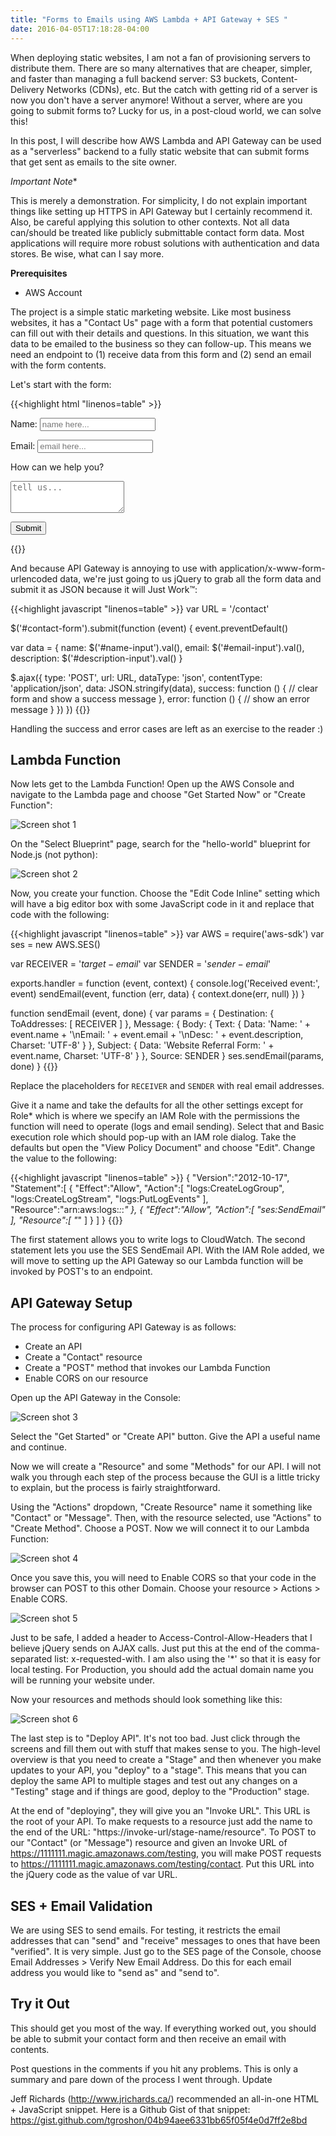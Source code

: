 ```yaml
---
title: "Forms to Emails using AWS Lambda + API Gateway + SES "
date: 2016-04-05T17:18:28-04:00
---
```


When deploying static websites, I am not a fan of provisioning servers to distribute them.  There are so many alternatives that are cheaper, simpler, and faster than managing a full backend server: S3 buckets, Content-Delivery Networks (CDNs), etc.  But the catch with getting rid of a server is now you don't have a server anymore!  Without a server, where are you going to submit forms to?  Lucky for us, in a post-cloud world, we can solve this!

In this post, I will describe how AWS Lambda and API Gateway can be used as a "serverless" backend to a fully static website that can submit forms that get sent as emails to the site owner.

*Important Note**

This is merely a demonstration.  For simplicity, I do not explain important things like setting up HTTPS in API Gateway but I certainly recommend it.  Also, be careful applying this solution to other contexts.  Not all data can/should be treated like publicly submittable contact form data. Most applications will require more robust solutions with authentication and data stores. Be wise, what can I say more.

**Prerequisites**

 - AWS Account

The project is a simple static marketing website.  Like most business websites, it has a "Contact Us" page with a form that potential customers can fill out with their details and questions.  In this situation, we want this data to be emailed to the business so they can follow-up.  This means we need an endpoint to (1) receive data from this form and (2) send an email with the form contents.

Let's start with the form:

{{<highlight html "linenos=table" >}}
<form id="contact-form">
  <label for="name-input">Name:</label>
  <input type="text" id="name-input" placeholder="name here..." />

  <label for="email-input">Email:</label>
  <input type="email" id="email-input" placeholder="email here..."/>

  <label for="description-input">How can we help you?</label>
  <textarea id="description-input" rows="3" placeholder="tell us..."></textarea>

  <button type="submit">Submit</button>
</form>
{{</highlight>}}


And because API Gateway is annoying to use with application/x-www-form-urlencoded data, we're just going to us jQuery to grab all the form data and submit it as JSON because it will Just Work™:

{{<highlight javascript "linenos=table" >}}
var URL = '<api-gateway-stage-url>/contact'

$('#contact-form').submit(function (event) {
  event.preventDefault()

  var data = {
    name: $('#name-input').val(),
    email: $('#email-input').val(),
    description: $('#description-input').val()
  }

  $.ajax({
    type: 'POST',
    url: URL,
    dataType: 'json',
    contentType: 'application/json',
    data: JSON.stringify(data),
    success: function () {
      // clear form and show a success message
    },
    error: function () {
      // show an error message
    }
  })
})
{{</highlight>}}

Handling the success and error cases are left as an exercise to the reader :)

## Lambda Function

Now lets get to the Lambda Function! Open up the AWS Console and navigate to the Lambda page and choose "Get Started Now" or "Create Function":

![Screen shot 1](/img/screenshots/screenshot-2016-04-05-11-36-59.png)

On the "Select Blueprint" page, search for the "hello-world" blueprint for Node.js (not python):

![Screen shot 2](/img/screenshots/screenshot-2016-04-05-11-39-42.png)

Now, you create your function.  Choose the "Edit Code Inline" setting which will have a big editor box with some JavaScript code in it and replace that code with the following:

{{<highlight javascript "linenos=table" >}}
var AWS = require('aws-sdk')
var ses = new AWS.SES()

var RECEIVER = '$target-email$'
var SENDER = '$sender-email$'

exports.handler = function (event, context) {
    console.log('Received event:', event)
    sendEmail(event, function (err, data) {
        context.done(err, null)
    })
}

function sendEmail (event, done) {
    var params = {
        Destination: {
            ToAddresses: [
                RECEIVER
            ]
        },
        Message: {
            Body: {
                Text: {
                    Data: 'Name: ' + event.name + '\nEmail: ' + event.email + '\nDesc: ' + event.description,
                    Charset: 'UTF-8'
                }
            },
            Subject: {
                Data: 'Website Referral Form: ' + event.name,
                Charset: 'UTF-8'
            }
        },
        Source: SENDER
    }
    ses.sendEmail(params, done)
}
{{</highlight>}}

Replace the placeholders for `RECEIVER` and `SENDER` with real email addresses.

Give it a name and take the defaults for all the other settings except for Role* which is where we specify an IAM Role with the permissions the function will need to operate (logs and email sending). Select that and Basic execution role which should pop-up with an IAM role dialog. Take the defaults but open the "View Policy Document" and choose "Edit". Change the value to the following:

{{<highlight javascript "linenos=table" >}}
{
    "Version":"2012-10-17",
    "Statement":[
      {
          "Effect":"Allow",
          "Action":[
              "logs:CreateLogGroup",
              "logs:CreateLogStream",
              "logs:PutLogEvents"
          ],
          "Resource":"arn:aws:logs:*:*:*"
      },
      {
          "Effect":"Allow",
          "Action":[
              "ses:SendEmail"
          ],
          "Resource":[
              "*"
          ]
      }
    ]
}
{{</highlight>}}

The first statement allows you to write logs to CloudWatch. The second statement lets you use the SES SendEmail API. With the IAM Role added, we will move to setting up the API Gateway so our Lambda function will be invoked by POST's to an endpoint.

## API Gateway Setup

The process for configuring API Gateway is as follows:

  - Create an API
  - Create a "Contact" resource
  - Create a "POST" method that invokes our Lambda Function
  - Enable CORS on our resource

Open up the API Gateway in the Console:

![Screen shot 3](/img/screenshots/screenshot-2016-04-05-11-56-05.png)

Select the "Get Started" or "Create API" button.  Give the API a useful name and continue.

Now we will create a "Resource" and some "Methods" for our API.  I will not walk you through each step of the process because the GUI is a little tricky to explain, but the process is fairly straightforward.

Using the "Actions" dropdown, "Create Resource" name it something like "Contact" or "Message".  Then, with the resource selected, use "Actions" to "Create Method".  Choose a POST.  Now we will connect it to our Lambda Function:

![Screen shot 4](/img/screenshots/screenshot-2016-04-05-12-05-18.png)

Once you save this, you will need to Enable CORS so that your code in the browser can POST to this other Domain.  Choose your resource > Actions > Enable CORS.

![Screen shot 5](/img/screenshots/screenshot-2016-04-05-12-07-32.png)

Just to be safe, I added a header to Access-Control-Allow-Headers that I believe jQuery sends on AJAX calls.  Just put this at the end of the comma-separated list: x-requested-with. I am also using the '*' so that it is easy for local testing. For Production, you should add the actual domain name you will be running your website under.

Now your resources and methods should look something like this:

![Screen shot 6](/img/screenshots/screenshot-2016-04-05-12-00-34.png)

The last step is to "Deploy API".  It's not too bad.  Just click through the screens and fill them out with stuff that makes sense to you.  The high-level overview is that you need to create a "Stage" and then whenever you make updates to your API, you "deploy" to a "stage".  This means that you can deploy the same API to multiple stages and test out any changes on a "Testing" stage and if things are good, deploy to the "Production" stage.

At the end of "deploying", they will give you an "Invoke URL".  This URL is the root of your API.  To make requests to a resource just add the name to the end of the URL: "https://invoke-url/stage-name/resource".   To POST to our "Contact" (or "Message") resource and given an Invoke URL of https://1111111.magic.amazonaws.com/testing, you will make POST requests to https://1111111.magic.amazonaws.com/testing/contact.  Put this URL into the jQuery code as the value of var URL.

## SES + Email Validation

We are using SES to send emails.  For testing, it restricts the email addresses that can "send" and "receive" messages to ones that have been "verified".  It is very simple.  Just go to the SES page of the Console, choose Email Addresses > Verify New Email Address.  Do this for each email address you would like to "send as" and "send to".

## Try it Out

This should get you most of the way.  If everything worked out, you should be able to submit your contact form and then receive an email with contents.

Post questions in the comments if you hit any problems.  This is only a summary and pare down of the process I went through.
Update

Jeff Richards (http://www.jrichards.ca/) recommended an all-in-one HTML + JavaScript snippet. Here is a Github Gist of that snippet: https://gist.github.com/tgroshon/04b94aee6331bb65f05f4e0d7ff2e8bd

